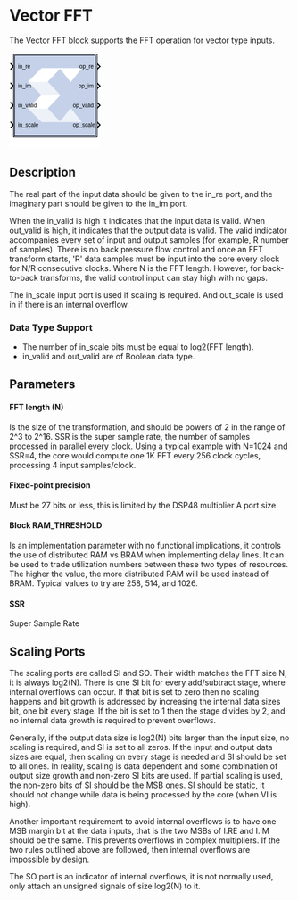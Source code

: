 # Vector FFT

The Vector FFT block supports the FFT operation for vector type inputs.

![](./Images/block.png)

## Description

The real part of the input data should be given to the in_re port, and
the imaginary part should be given to the in_im port.

When the in_valid is high it indicates that the input data is valid.
When out_valid is high, it indicates that the output data is valid.
The valid indicator accompanies every set of input and output samples
(for example, R number of samples). There is no back pressure flow
control and once an FFT transform starts, 'R' data samples must be input
into the core every clock for N/R consecutive clocks. Where N is the FFT
length. However, for back-to-back transforms, the valid control input
can stay high with no gaps.

The in_scale input port is used if scaling is required. And
out_scale is used in if there is an internal overflow.

### Data Type Support

- The number of in_scale bits must be equal to log2(FFT length).
- in_valid and out_valid are of Boolean data type.

## Parameters

#### FFT length (N) 
Is the size of the transformation, and should be powers
of 2 in the range of 2^3 to 2^16. SSR is the super sample rate, the
number of samples processed in parallel every clock. Using a typical
example with N=1024 and SSR=4, the core would compute one 1K FFT every
256 clock cycles, processing 4 input samples/clock.

#### Fixed-point precision 
Must be 27 bits or less, this is
limited by the DSP48 multiplier A port size.

#### Block RAM_THRESHOLD 
Is an implementation parameter with no functional
implications, it controls the use of distributed RAM vs BRAM when
implementing delay lines. It can be used to trade utilization numbers
between these two types of resources. The higher the value, the more
distributed RAM will be used instead of BRAM. Typical values to try are
258, 514, and 1026.

#### SSR
Super Sample Rate

## Scaling Ports  
The scaling ports are called SI and SO. Their width matches the FFT size
N, it is always log2(N). There is one SI bit for every add/subtract
stage, where internal overflows can occur. If that bit is set to zero
then no scaling happens and bit growth is addressed by increasing the
internal data sizes bit, one bit every stage. If the bit is set to 1
then the stage divides by 2, and no internal data growth is required to
prevent overflows.

Generally, if the output data size is log2(N) bits larger than the input
size, no scaling is required, and SI is set to all zeros. If the input
and output data sizes are equal, then scaling on every stage is needed
and SI should be set to all ones. In reality, scaling is data dependent
and some combination of output size growth and non-zero SI bits are
used. If partial scaling is used, the non-zero bits of SI should be the
MSB ones. SI should be static, it should not change while data is being
processed by the core (when VI is high).

Another important requirement to avoid internal overflows is to have one
MSB margin bit at the data inputs, that is the two MSBs of I.RE and I.IM
should be the same. This prevents overflows in complex multipliers. If
the two rules outlined above are followed, then internal overflows are
impossible by design.

The SO port is an indicator of internal overflows, it is not normally
used, only attach an unsigned signals of size log2(N) to it.
